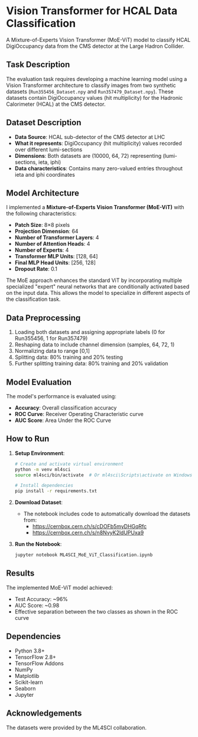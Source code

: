 # Vision Transformer for HCAL Data Classification

A Mixture-of-Experts Vision Transformer (MoE-ViT) model to classify HCAL DigiOccupancy data from the CMS detector at the Large Hadron Collider.

## Task Description

The evaluation task requires developing a machine learning model using a Vision Transformer architecture to classify images from two synthetic datasets (`Run355456_Dataset.npy` and `Run357479_Dataset.npy`). These datasets contain DigiOccupancy values (hit multiplicity) for the Hadronic Calorimeter (HCAL) at the CMS detector.

## Dataset Description

- **Data Source**: HCAL sub-detector of the CMS detector at LHC
- **What it represents**: DigiOccupancy (hit multiplicity) values recorded over different lumi-sections
- **Dimensions**: Both datasets are (10000, 64, 72) representing (lumi-sections, ieta, iphi)
- **Data characteristics**: Contains many zero-valued entries throughout ieta and iphi coordinates

## Model Architecture

I implemented a **Mixture-of-Experts Vision Transformer (MoE-ViT)** with the following characteristics:

- **Patch Size**: 8×8 pixels
- **Projection Dimension**: 64
- **Number of Transformer Layers**: 4
- **Number of Attention Heads**: 4
- **Number of Experts**: 4
- **Transformer MLP Units**: [128, 64]
- **Final MLP Head Units**: [256, 128]
- **Dropout Rate**: 0.1

The MoE approach enhances the standard ViT by incorporating multiple specialized "expert" neural networks that are conditionally activated based on the input data. This allows the model to specialize in different aspects of the classification task.

## Data Preprocessing

1. Loading both datasets and assigning appropriate labels (0 for Run355456, 1 for Run357479)
2. Reshaping data to include channel dimension (samples, 64, 72, 1)
3. Normalizing data to range [0,1]
4. Splitting data: 80% training and 20% testing
5. Further splitting training data: 80% training and 20% validation

## Model Evaluation

The model's performance is evaluated using:
- **Accuracy**: Overall classification accuracy
- **ROC Curve**: Receiver Operating Characteristic curve
- **AUC Score**: Area Under the ROC Curve

## How to Run

1. **Setup Environment**:
   ```bash
   # Create and activate virtual environment
   python -m venv ml4sci
   source ml4sci/bin/activate  # Or ml4sci\Scripts\activate on Windows
   
   # Install dependencies
   pip install -r requirements.txt
   ```

2. **Download Dataset**:
   - The notebook includes code to automatically download the datasets from:
     - https://cernbox.cern.ch/s/cDOFb5myDHGqRfc
     - https://cernbox.cern.ch/s/n8NvyK2ldUPUxa9

3. **Run the Notebook**:
   ```bash
   jupyter notebook ML4SCI_MoE_ViT_Classification.ipynb
   ```

## Results

The implemented MoE-ViT model achieved:
- Test Accuracy: ~96%
- AUC Score: ~0.98
- Effective separation between the two classes as shown in the ROC curve

## Dependencies

- Python 3.8+
- TensorFlow 2.8+
- TensorFlow Addons
- NumPy
- Matplotlib
- Scikit-learn
- Seaborn
- Jupyter

## Acknowledgements

The datasets were provided by the ML4SCI collaboration.
